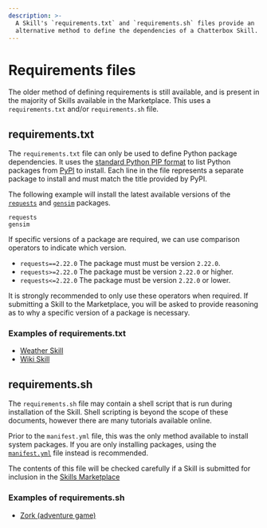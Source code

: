 ```yaml
---
description: >-
  A Skill's `requirements.txt` and `requirements.sh` files provide an
  alternative method to define the dependencies of a Chatterbox Skill.
---
```


# Requirements files

The older method of defining requirements is still available, and is present in the majority of Skills available in the Marketplace. This uses a `requirements.txt` and/or `requirements.sh` file.

## requirements.txt

The `requirements.txt` file can only be used to define Python package dependencies. It uses the [standard Python PIP format](https://pip.readthedocs.io/en/1.1/requirements.html) to list Python packages from [PyPI](https://pypi.org/) to install. Each line in the file represents a separate package to install and must match the title provided by PyPI.

The following example will install the latest available versions of the [`requests`](https://pypi.org/project/requests/) and [`gensim`](https://pypi.org/project/gensim/) packages.

```text
requests
gensim
```

If specific versions of a package are required, we can use comparison operators to indicate which version.

* `requests==2.22.0` The package must must be version `2.22.0`.
* `requests>=2.22.0` The package must be version `2.22.0` or higher.
* `requests<=2.22.0` The package must be version `2.22.0` or lower.

It is strongly recommended to only use these operators when required. If submitting a Skill to the Marketplace, you will be asked to provide reasoning as to why a specific version of a package is necessary.

### Examples of requirements.txt

* [Weather Skill](https://github.com/ChatterboxAI/skill-weather/blob/19.08/requirements.txt)
* [Wiki Skill](https://github.com/ChatterboxAI/skill-wiki/blob/19.08/requirements.txt)

## requirements.sh

The `requirements.sh` file may contain a shell script that is run during installation of the Skill. Shell scripting is beyond the scope of these documents, however there are many tutorials available online.

Prior to the `manifest.yml` file, this was the only method available to install system packages. If you are only installing packages, using the [`manifest.yml`](manifest-yml.md) file instead is recommended.

The contents of this file will be checked carefully if a Skill is submitted for inclusion in the [Skills Marketplace](https://market.chatterbox.ai)

### Examples of requirements.sh

* [Zork \(adventure game\)](https://github.com/forslund/white-house-adventure/blob/6eba5df187bc8a7735b05e93a28a6390b8c6f40c/requirements.sh)

